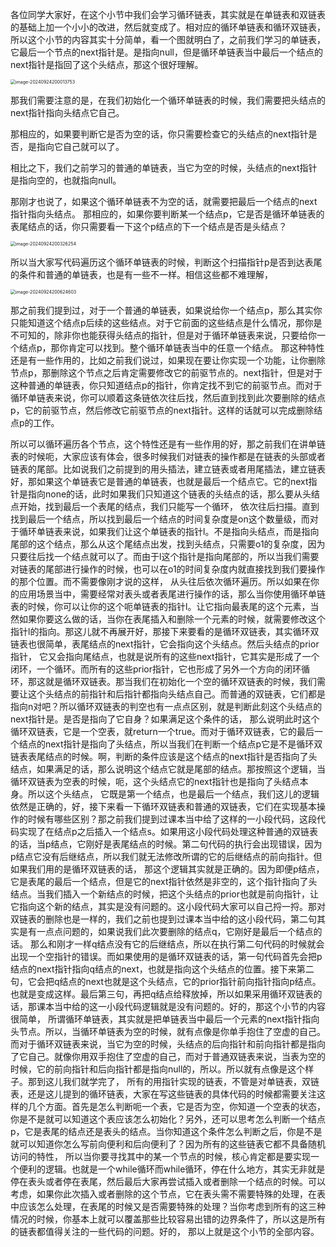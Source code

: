 各位同学大家好，在这个小节中我们会学习循环链表，其实就是在单链表和双链表的基础上加一个小小的改进，然后就变成了。相对应的循环单链表和循环双链表，所以这个小节的内容其实十分简单，看一个图就明白了，之前我们学习的单链表，它最后一个节点的next指针是。是指向null，但是循环单链表当中最后一个结点的next指针是指回了这个头结点，那这个很好理解。

<img src="/Users/yuebinghui/Documents/program/github/note/images/image-20240924200013753.png" alt="image-20240924200013753" style="zoom:50%;" />

那我们需要注意的是，在我们初始化一个循环单链表的时候，我们需要把头结点的next指针指向头结点它自己。

那相应的，如果要判断它是否为空的话，你只需要检查它的头结点的next指针是否，是指向它自己就可以了。

相比之下，我们之前学习的普通的单链表，当它为空的时候，头结点的next指针是指向空的，也就指向null。

那刚才也说了，如果这个循环单链表不为空的话，就需要把最后一个结点的next指针指向头结点。
那相应的，如果你要判断某一个结点p，它是否是循环单链表的表尾结点的话，你只需要看一下这个p结点的下一个结点是否是头结点？

<img src="/Users/yuebinghui/Documents/program/github/note/images/image-20240924200326254.png" alt="image-20240924200326254" style="zoom:50%;" />

所以当大家写代码遍历这个循环单链表的时候，判断这个扫描指针p是否到达表尾的条件和普通的单链表，也是有一些不一样。相信这些都不难理解，

<img src="/Users/yuebinghui/Documents/program/github/note/images/image-20240924200624603.png" alt="image-20240924200624603" style="zoom:50%;" />

那之前我们提到过，对于一个普通的单链表，如果说给你一个结点p，那么其实你只能知道这个结点p后续的这些结点。对于它前面的这些结点是什么情况，那你是不可知的，除非你也能获得头结点的指针，但是对于循环单链表来说，只要给你一个结点p，那你肯定可以找到。整个循环单链表当中的任意一个结点。
那这种特性还是有一些作用的，比如之前我们说过，如果现在要让你实现一个功能，让你删除节点p，那删除这个节点之后肯定需要修改它的前驱节点的。next指针，但是对于这种普通的单链表，你只知道结点p的指针，你肯定找不到它的前驱节点。而对于循环单链表来说，你可以顺着这条链依次往后找，然后直到找到此次要删除的结点p，它的前驱节点，然后修改它前驱节点的next指针。这样的话就可以完成删除结点p的工作。



所以可以循环遍历各个节点，这个特性还是有一些作用的好，那之前我们在讲单链表的时候呃，大家应该有体会，很多时候我们对链表的操作都是在链表的头部或者链表的尾部。比如说我们之前提到的用头插法，建立链表或者用尾插法，建立链表好，那如果这个单链表它是普通的单链表，也就是最后一个结点它。它的next指针是指向none的话，此时如果我们只知道这个链表的头结点的话，那么要从头结点开始，找到最后一个表尾的结点，我们只能写一个循环，
依次往后扫描。直到找到最后一个结点，所以找到最后一个结点的时间复杂度是on这个数量级，而对于循环单链表来说，如果我们让这个单链表的指针l。不是指向头结点，而是指向尾部的这个结点，那么从这个尾结点出发，找到头结点，只需要o1的复杂度，因为只要往后找一个结点就可以了。而由于l这个指针是指向尾部的，所以当我们需要对链表的尾部进行操作的时候，也可以在o1的时间复杂度内就直接找到我们要操作的那个位置。而不需要像刚才说的这样，
从头往后依次循环遍历。所以如果在你的应用场景当中，需要经常对表头或者表尾进行操作的话，那么当你使用循环单链表的时候，你可以让你的这个呃单链表的指针l。让它指向最表尾的这个元素，当然如果你要这么做的话，当你在表尾插入和删除一个元素的时候，就需要修改这个指针l的指向。那这儿就不再展开好，那接下来要看的是循环双链表，其实循环双链表也很简单，表尾结点的next指针，它会指向这个头结点。然后头结点的prior指针，
它又会指向尾结点，也就是说所有的这些next指针，它其实是形成了一个闭环，一个循环。而所有的这些prior指针，它也形成了另外一个方向的闭环循环，那这就是循环双链表。那当我们在初始化一个空的循环双链表的时候，我们需要让这个头结点的前指针和后指针都指向头结点自己。而普通的双链表，它们都是指向n对吧？所以循环双链表的判空也有一点点区别，就是判断此刻这个头结点的next指针是。是否是指向了它自身？如果满足这个条件的话，
那么说明此时这个循环双链表，它是一个空表，就return一个true。而对于循环双链表，它的最后一个结点的next指针是指向了头结点，所以当我们在判断一个结点p它是不是循环双链表表尾结点的时候。啊，判断的条件应该是这个结点的next指针是否指向了头结点，如果满足的话，那么说明这个结点它就是尾部的结点。那按照这个逻辑，当循环双链表为空表的时候，呃，这个头结点它的next指针也是指向了头结点本身。所以这个头结点，
它既是第一个结点，也是最后一个结点，我们这儿的逻辑依然是正确的，好，接下来看一下循环双链表和普通的双链表，它们在实现基本操作的时候有哪些区别？那之前我们提到过课本当中给了这样的一小段代码，这段代码实现了在结点p之后插入一个结点s。如果用这小段代码处理这种普通的双链表的话，当p结点，它刚好是表尾结点的时候。第二句代码的执行会出现错误，因为p结点它没有后继结点，所以我们就无法修改所谓的它的后继结点的前向指针。但如果我们用的是循环双链表的话，
那这个逻辑其实就是正确的。因为即便p结点，它是表尾的最后一个结点，但是它的next指针依然是非空的，这个指针指向了头结点。当我们插入一个新结点的时候，把这个头结点的prior也就是前向指针，让它指向这个新的结点，其实是没有问题的。这小段代码大家可以自己捋一捋。那对双链表的删除也是一样的，我们之前也提到过课本当中给的这小段代码，第二句其实是有一点点问题的，如果说我们此次要删除的结点q，它刚好是最后一个结点的话。
那么和刚才一样q结点没有它的后继结点，所以在执行第二句代码的时候就会出现一个空指针的错误。而如果使用的是循环双链表的话，第一句代码首先会把p结点的next指针指向q结点的next，也就是指向这个头结点的位置。接下来第二句，它会把q结点的next也就是这个头结点，它的prior指针前向指针指向p结点。也就是变成这样。最后第三句，再把q结点给释放掉，所以如果采用循环双链表的话，那课本当中给的这一小段代码逻辑就是没有问题的。好的，那这个小节的内容很简单，
所谓循环单链表，其实就是把单链表当中最后一个元素的next指针指向头节点。所以，当循环单链表为空的时候，就有点像是你单手抱住了空虚的自己。而对于循环双链表来说，当它为空的时候，头结点的后向指针和前向指针都是指向了它自己。就像你用双手抱住了空虚的自己，而对于普通双链表来说，当表为空的时候，它的前向指针和后向指针都是指向null的，所以。所以就有点像是这个样子。那到这儿我们就学完了，
所有的用指针实现的链表，不管是对单链表，双链表，还是这儿提到的循环链表，大家在写这些链表的具体代码的时候都需要关注这样的几个方面。首先是怎么判断呃一个表，它是否为空，你知道一个空表的状态，你是不是就可以知道这个表应该怎么初始化？另外，还可以思考怎么判断一个结点p，它是表尾的结点还是表头的结点。当你知道这个条件怎么判断之后，你是不是就可以知道你怎么写前向便利和后向便利了？因为所有的这些链表它都不具备随机访问的特性，
所以当你要寻找其中的某一个节点的时候，核心肯定都是要实现一个便利的逻辑。也就是一个while循环而while循环，停在什么地方，其实无非就是停在表头或者停在表尾，然后最后大家再尝试插入或者删除一个结点的时候。可以考虑，如果你此次插入或者删除的这个节点，它在表头需不需要特殊的处理，在表中应该怎么处理，在表尾的时候又是否需要特殊的处理？当你考虑到所有的这三种情况的时候，你基本上就可以覆盖那些比较容易出错的边界条件了，所以这是所有的链表都值得关注的一些代码的问题。好的，
那以上就是这个小节的全部内容。